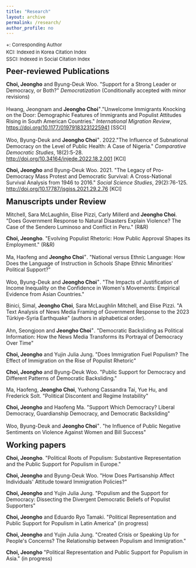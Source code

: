 ```yaml
---
title: "Research"
layout: archive
permalink: /research/
author_profile: no
---
```

<style>
  h2 {
    margin-top: 10px; /* 원하는 여백값으로 조정 */
    margin-bottom: 10px; /* 원하는 여백값으로 조정 */
  }
</style>
<div style="font-size: small; line-height: 1.5;">
  +: Corresponding Author<br>
  KCI: Indexed in Korea Citation Index<br>
  SSCI: Indexed in Social Citation Index
</div>

## Peer-reviewed Publications

**Choi, Jeongho** and Byung-Deuk Woo. "Support for a Strong Leader or Democracy, or Both?" *Democratization* (Conditionally accepted with minor revisions)

Hwang, Jeongnam and **Jeongho Choi**<sup>+</sup>."Unwelcome Immigrants Knocking on the Door: Demographic Features of Immigrants and Populist Attitudes Rising in South American Countries." *International Migration Review*, <https://doi.org/10.1177/01979183231225941> [SSCI]

Woo, Byung-Deuk and **Jeongho Choi**<sup>+</sup>. 2022."The Influence of Subnational Democracy on the Level of Public Health: A Case of Nigeria." *Comparative Democratic Studies*, 18(2):5-28. <http://doi.org/10.34164/injede.2022.18.2.001> [KCI]

**Choi, Jeongho** and Byung-Deuk Woo. 2021. "The Legacy of Pro-Democracy Mass Protest and Democratic Survival: A Cross-National Survival Analysis from 1946 to 2016." *Social Science Studies*, 29(2):76-125. <http://doi.org/10.17787/jsgiss.2021.29.2.76> [KCI]

## Manuscripts under Review

Mitchell, Sara McLaughlin, Elise Pizzi, Carly Millerd and <strong>Jeongho Choi</strong>. "Does Government Response to Natural Disasters Explain Violence? The Case of the Sendero Luminoso and Conflict in Peru." (R&R)

<strong>Choi, Jeongho</strong>. "Evolving Populist Rhetoric: How Public Approval Shapes its Employment." (R&R)

Ma, Haofeng and <strong>Jeongho Choi</strong><sup>+</sup>. "National versus Ethnic Language: How Does the Language of Instruction in Schools Shape Ethnic Minorities' Political Support?"

Woo, Byung-Deuk and <strong>Jeongho Choi</strong><sup>+</sup>. "The Impacts of Justification of Income Inequality on the Confidence in Women's Movements: Empirical Evidence from Asian Countries."

Binici, Simal, <strong>Jeongho Choi</strong>, Sara McLaughlin Mitchell, and Elise Pizzi. "A Text Analysis of News Media Framing of Government Response to the 2023 Türkiye-Syria Earthquake" (authors in alphabetical order).

Ahn, Seongjoon and **Jeongho Choi**<sup>+</sup>. "Democratic Backsliding as Political Information: How the News Media Transforms its Portrayal of Democracy Over Time"

**Choi, Jeongho** and Yujin Julia Jung. "Does Immigration Fuel Populism? The Effect of Immigration on the Rise of Populist Rhetoric"

<strong>Choi, Jeongho</strong> and Byung-Deuk Woo. "Public Support for Democracy and Different Patterns of Democratic Backsliding."

Ma, Haofeng, **Jeongho Choi**, Yuehong Cassandra Tai, Yue Hu, and Frederick Solt. "Political Discontent and Regime Instability"

**Choi, Jeongho** and Haofeng Ma. "Support Which Democracy? Liberal Democracy, Guardianship Democracy, and Democratic Backsliding"

Woo, Byung-Deuk and <strong>Jeongho Choi</strong><sup>+</sup>. "he Influence of Public Negative Sentiments on Violence
Against Women and Bill Success"

## Working papers

**Choi, Jeongho**. "Political Roots of Populism: Substantive Representation and the Public Support for Populism in Europe."

**Choi, Jeongho** and Byung-Deuk Woo. "How Does Partisanship Affect Individuals' Attitude toward Immigration Policies?"

**Choi, Jeongho** and Yujin Julia Jung. "Populism and the Support for Democracy: Dissecting the Divergent Democratic Beliefs of Populist Supporters"

**Choi, Jeongho** and Eduardo Ryo Tamaki. "Political Representation and Public Support for Populism in Latin America" (in progress)

**Choi, Jeongho** and Yujin Julia Jung. "Created Crisis or Speaking Up for People's Concerns? The Relationship between Populism and Immigration."

**Choi, Jeongho** "Political Representation and Public Support for Populism in Asia." (in progress)
